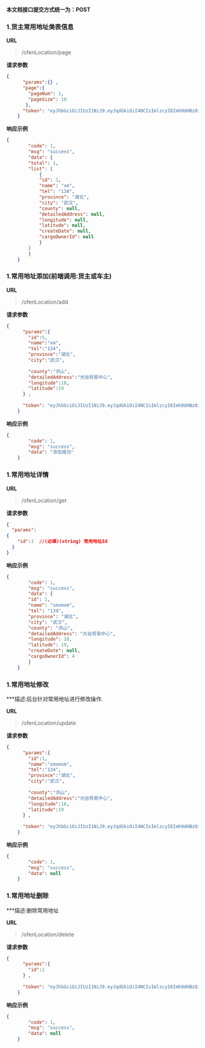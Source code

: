 
**本文档接口提交方式统一为：POST**


### 1.货主常用地址类表信息

**URL**
>/ofenLocation/page


**请求参数**

``` json
{
	  "params":{} ,
	  "page":{
		"pageNum": 1,   
	    "pageSize": 10
	   },
	  "token": "eyJhbGciOiJIUzI1NiJ9.eyJqdGkiOiI4NCIsImlzcyI6Imh0dHBzOi8vd3d3Lmthbmdhcm9vYmFieWNhci5jb20iLCJzdWIiOiIxMzYxMTExMTEyMyIsImlhdCI6MTU1ODMxODg2NX0.dm783BZftTJPa-YNu6N-OvJRHvbl6D5DLXTnSoJMiBU"
	}
```



**响应示例**

``` json
{
	    "code": 1,
	    "msg": "success",
	    "data": {
		"total": 1,
		"list": [
		    {
			"id": 1,
			"name": "xm",
			"tel": "134",
			"province": "湖北",
			"city": "武汉",
			"county": null,
			"detailedAddress": null,
			"longitude": null,
			"latitude": null,
			"createDate": null,
			"cargoOwnerId": null
		    }
		]
	    }
	}
```



### 1.常用地址添加(前端调用:货主或车主)

**URL**
>/ofenLocation/add

**请求参数**
``` json
{
	  "params":{
		"id":5,
		"name":"xm",
		"tel":"134",
		"province":"湖北",
		"city":"武汉",
		
		"county":"洪山",
		"detailedAddress":"光谷贸易中心",
		"longitude":18,
		"latitude":19
	  } ,
	  
	  "token": "eyJhbGciOiJIUzI1NiJ9.eyJqdGkiOiI4NCIsImlzcyI6Imh0dHBzOi8vd3d3Lmthbmdhcm9vYmFieWNhci5jb20iLCJzdWIiOiIxMzYxMTExMTEyMyIsImlhdCI6MTU1ODMxODg2NX0.dm783BZftTJPa-YNu6N-OvJRHvbl6D5DLXTnSoJMiBU"
	}
```

**响应示例**
``` json
{
	    "code": 1,
	    "msg": "success",
	    "data": "添加成功"
	}
```




### 1.常用地址详情

**URL**
>/ofenLocation/get

**请求参数**
``` json
{
  "params": 
{
	"id":1  //(必填)(string) 常用地址Id
  }
}
```

**响应示例**
``` json
{
	    "code": 1,
	    "msg": "success",
	    "data": {
		"id": 1,
		"name": "xmxmxm",
		"tel": "134",
		"province": "湖北",
		"city": "武汉",
		"county": "洪山",
		"detailedAddress": "光谷贸易中心",
		"longitude": 18,
		"latitude": 19,
		"createDate": null,
		"cargoOwnerId": 4
	    }
	}
```


### 1.常用地址修改

***描述:后台针对常用地址进行修改操作.

**URL**
>/ofenLocation/update

**请求参数**
``` json
{
	  "params":{
		"id":1,
		"name":"xmxmxm",
		"tel":"134",
		"province":"湖北",
		"city":"武汉",
		
		"county":"洪山",
		"detailedAddress":"光谷贸易中心",
		"longitude":18,
		"latitude":19
	  } ,
	  
	  "token": "eyJhbGciOiJIUzI1NiJ9.eyJqdGkiOiI4NCIsImlzcyI6Imh0dHBzOi8vd3d3Lmthbmdhcm9vYmFieWNhci5jb20iLCJzdWIiOiIxMzYxMTExMTEyMyIsImlhdCI6MTU1ODMxODg2NX0.dm783BZftTJPa-YNu6N-OvJRHvbl6D5DLXTnSoJMiBU"
	}
```

**响应示例**

``` json
{
	    "code": 1,
	    "msg": "success",
	    "data": null
	}
```


### 1.常用地址删除

***描述:删除常用地址

**URL**
>/ofenLocation/delete

**请求参数**
``` json
{
	  "params":{
		"id":1
	  } ,
	  
	  "token": "eyJhbGciOiJIUzI1NiJ9.eyJqdGkiOiI4NCIsImlzcyI6Imh0dHBzOi8vd3d3Lmthbmdhcm9vYmFieWNhci5jb20iLCJzdWIiOiIxMzYxMTExMTEyMyIsImlhdCI6MTU1ODMxODg2NX0.dm783BZftTJPa-YNu6N-OvJRHvbl6D5DLXTnSoJMiBU"
	}
```

**响应示例**

``` json
{
	    "code": 1,
	    "msg": "success",
	    "data": null
	}
```

